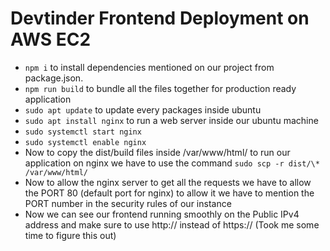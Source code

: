 # Devtinder Frontend Deployment on AWS EC2

-   `npm i` to install dependencies mentioned on our project from package.json.
-   `npm run build` to bundle all the files together for production ready application
-   `sudo apt update` to update every packages inside ubuntu
-   `sudo apt install nginx` to run a web server inside our ubuntu machine
-   `sudo systemctl start nginx`
-   `sudo systemctl enable nginx`
-   Now to copy the dist/build files inside /var/www/html/ to run our application on nginx we have to use the command `sudo scp -r dist/\* /var/www/html/`
-   Now to allow the nginx server to get all the requests we have to allow the PORT 80 (default port for nginx) to allow it we have to mention the PORT number in the security rules of our instance
-   Now we can see our frontend running smoothly on the Public IPv4 address and make sure to use http:// instead of https:// (Took me some time to figure this out)
